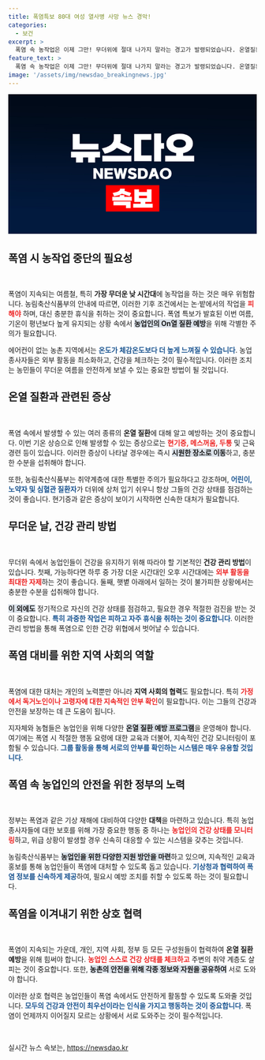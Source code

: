 ```yaml
---
title: 폭염특보 80대 여성 열사병 사망 뉴스 경악!
categories:
  - 보건
excerpt: >
  폭염 속 농작업은 이제 그만! 무더위에 절대 나가지 말라는 경고가 발령되었습니다. 온열질환자의 급증과 사망 사고가 잇따르는 가운데, 안전한 여름철 농업을 위한 필독 정보를 확인하세요!
feature_text: >
  폭염 속 농작업은 이제 그만! 무더위에 절대 나가지 말라는 경고가 발령되었습니다. 온열질환자의 급증과 사망 사고가 잇따르는 가운데, 안전한 여름철 농업을 위한 필독 정보를 확인하세요!
image: '/assets/img/newsdao_breakingnews.jpg'
---
```


<p><img src="/assets/img/newsdao_breakingnews.jpg" alt="ranknews 속보" /></p>

<h2 data-ke-size="size26">폭염 시 농작업 중단의 필요성</h2>

<p data-ke-size="size16">&nbsp;</p>

<p>폭염이 지속되는 여름철, 특히 <b>가장 무더운 낮 시간대</b>에 농작업을 하는 것은 매우 위험합니다. 농림축산식품부의 안내에 따르면, 이러한 기후 조건에서는 논·밭에서의 작업을 <b><span style="color: #ee2323;">피해야</span></b> 하며, 대신 충분한 휴식을 취하는 것이 중요합니다. 폭염 특보가 발효된 이번 여름, 기온이 평년보다 높게 유지되는 상황 속에서 <b><span style="background-color: #21538527;">농업인의 On열 질환 예방</span></b>을 위해 각별한 주의가 필요합니다. </p>

<p>에어컨이 없는 농촌 지역에서는 <b><span style="color: #1a5490;">온도가 체감온도보다 더 높게 느껴질 수 있습니다</span></b>. 농업 종사자들은 외부 활동을 최소화하고, 건강을 체크하는 것이 필수적입니다. 이러한 조치는 농민들이 무더운 여름을 안전하게 보낼 수 있는 중요한 방법이 될 것입니다.</p>

<h2 data-ke-size="size26">온열 질환과 관련된 증상</h2>

<p data-ke-size="size16">&nbsp;</p>

<p>폭염 속에서 발생할 수 있는 여러 종류의 <b>온열 질환</b>에 대해 알고 예방하는 것이 중요합니다. 이번 기온 상승으로 인해 발생할 수 있는 증상으로는 <b><span style="color: #ee2323;">현기증, 메스꺼움, 두통</span></b> 및 근육 경련 등이 있습니다. 이러한 증상이 나타날 경우에는 즉시 <b><span style="background-color: #21538527;">시원한 장소로 이동</span></b>하고, 충분한 수분을 섭취해야 합니다. </p>

<p>또한, 농림축산식품부는 취약계층에 대한 특별한 주의가 필요하다고 강조하며, <b><span style="color: #1a5490;">어린이, 노약자 및 심혈관 질환자</span></b>가 더위에 상처 입기 쉬우니 항상 그들의 건강 상태를 점검하는 것이 좋습니다. 현기증과 같은 증상이 보이기 시작하면 신속한 대처가 필요합니다.</p>

<h2 data-ke-size="size26">무더운 날, 건강 관리 방법</h2>

<p data-ke-size="size16">&nbsp;</p>

<p>무더위 속에서 농업인들이 건강을 유지하기 위해 따라야 할 기본적인 <b>건강 관리 방법</b>이 있습니다. 첫째, 가능하다면 하루 중 가장 더운 시간대인 오후 시간대에는 <b><span style="color: #ee2323;">외부 활동을 최대한 자제</span></b>하는 것이 좋습니다. 둘째, 햇볕 아래에서 일하는 것이 불가피한 상황에서는 충분한 수분을 섭취해야 합니다. </p>

<p><b><span style="background-color: #21538527;">이 외에도</span></b> 정기적으로 자신의 건강 상태를 점검하고, 필요한 경우 적절한 검진을 받는 것이 중요합니다. <b><span style="color: #1a5490;">특히 과중한 작업은 피하고 자주 휴식을 취하는 것이 중요합니다</span></b>. 이러한 관리 방법을 통해 폭염으로 인한 건강 위협에서 벗어날 수 있습니다.</p>

<h2 data-ke-size="size26">폭염 대비를 위한 지역 사회의 역할</h2>

<p data-ke-size="size16">&nbsp;</p>

<p>폭염에 대한 대처는 개인의 노력뿐만 아니라 <b>지역 사회의 협력</b>도 필요합니다. 특히 <b><span style="color: #ee2323;">가정에서 독거노인이나 고령자에 대한 지속적인 안부 확인</span></b>이 필요합니다. 이는 그들의 건강과 안전을 보장하는 데 큰 도움이 됩니다. </p>

<p>지자체와 농협들은 농업인을 위해 다양한 <b><span style="background-color: #21538527;">온열 질환 예방 프로그램</span></b>을 운영해야 합니다. 여기에는 폭염 시 적절한 행동 요령에 대한 교육과 더불어, 지속적인 건강 모니터링이 포함될 수 있습니다. <b><span style="color: #1a5490;">그룹 활동을 통해 서로의 안부를 확인하는 시스템은 매우 유용할 것입니다</span></b>.</p>

<h2 data-ke-size="size26">폭염 속 농업인의 안전을 위한 정부의 노력</h2>

<p data-ke-size="size16">&nbsp;</p>

<p>정부는 폭염과 같은 기상 재해에 대비하여 다양한 <b>대책</b>을 마련하고 있습니다. 특히 농업 종사자들에 대한 보호를 위해 가장 중요한 행동 중 하나는 <b><span style="color: #ee2323;">농업인의 건강 상태를 모니터링</span></b>하고, 위급 상황이 발생할 경우 신속히 대응할 수 있는 시스템을 갖추는 것입니다. </p>

<p>농림축산식품부는 <b><span style="background-color: #21538527;">농업인을 위한 다양한 지원 방안을 마련</span></b>하고 있으며, 지속적인 교육과 홍보를 통해 농업인들이 폭염에 대처할 수 있도록 돕고 있습니다. <b><span style="color: #1a5490;">기상청과 협력하여 폭염 정보를 신속하게 제공</span></b>하여, 필요시 예방 조치를 취할 수 있도록 하는 것이 필요합니다.</p>

<h2 data-ke-size="size26">폭염을 이겨내기 위한 상호 협력</h2>

<p data-ke-size="size16">&nbsp;</p>

<p>폭염이 지속되는 가운데, 개인, 지역 사회, 정부 등 모든 구성원들이 협력하여 <b>온열 질환 예방</b>을 위해 힘써야 합니다. <b><span style="color: #ee2323;">농업인 스스로 건강 상태를 체크하고</span></b> 주변의 취약 계층도 살피는 것이 중요합니다. 또한, <b><span style="background-color: #21538527;">농촌의 안전을 위해 각종 정보와 자원을 공유하여</span></b> 서로 도와야 합니다. </p>

<p>이러한 상호 협력은 농업인들이 폭염 속에서도 안전하게 활동할 수 있도록 도와줄 것입니다. <b><span style="color: #1a5490;">모두의 건강과 안전이 최우선이라는 인식을 가지고 행동하는 것이 중요합니다</span></b>. 폭염이 언제까지 이어질지 모르는 상황에서 서로 도와주는 것이 필수적입니다. </p>

<p data-ke-size="size16">&nbsp;</p>
실시간 뉴스 속보는, <a href="https://newsdao.kr" rel="dofollow">https://newsdao.kr</a>


